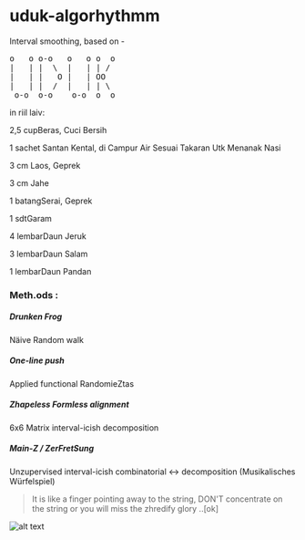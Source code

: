 # uduk-algorhythmm
Interval smoothing, based on -

<pre>
o   o o-o   o   o o  o 
|   | |  \  |   | | /  
|   | |   O |   | OO   
|   | |  /  |   | | \  
 o-o  o-o    o-o  o  o 
</pre>
  
in riil laiv:

<p>2,5 cupBeras, Cuci Bersih</p>
<p>1 sachet Santan Kental, di Campur Air Sesuai Takaran Utk Menanak Nasi</p>
<p>3 cm Laos, Geprek</p>
<p>3 cm Jahe</p>
<p>1 batangSerai, Geprek</p>
<p>1 sdtGaram</p>
<p>4 lembarDaun Jeruk</p>
<p>3 lembarDaun Salam</p>
<p>1 lembarDaun Pandan</p>

### Meth.ods :

##### Drunken Frog
Näive Random walk

##### One-line push
Applied functional RandomieZtas

##### Zhapeless Formless alignment
6x6 Matrix interval-icish decomposition

##### Main-Z / ZerFretSung
Unzupervised interval-icish combinatorial <-> decomposition (Musikalisches Würfelspiel)

> It is like a finger pointing away to the string, DON'T concentrate on the string or you will miss the zhredify glory ..[ok]

![alt text](https://scontent-sit4-1.xx.fbcdn.net/v/t1.0-9/13267762_1032329573516685_6528907381089813599_n.jpg?oh=8b0d48fb73db15fd19f9b4c5f72ebb4a&oe=57E2BCB1 "Block Focus")
